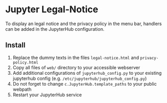 # Jupyter Legal-Notice

To display an legal notice and the privacy policy in the menu bar, handlers can be added in the JupyterHub configuration.


## Install

1. Replace the dummy texts in the files `legal-notice.html` and `privacy-policy.html`
2. Copy all files of `web/` directory to your accessible webserver
3. Add additional configurations of `jupyterhub_config.py` to your existing jupyterhub config (e.g. `/etc/jupyterhub/jupyterhub_config.py`)
4. Do not forget to change `c.JupyterHub.template_paths` to your public webpath
5. Restart your JupyterHub service
